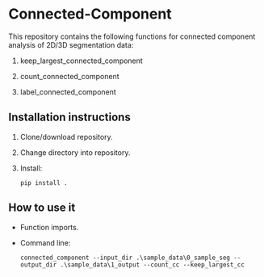 # Connected-Component

This repository contains the following functions for connected component analysis of 2D/3D segmentation data:

1) keep_largest_connected_component

2) count_connected_component

3) label_connected_component

## Installation instructions 

1) Clone/download repository.

2) Change directory into repository.

3) Install:
	```
	pip install .
    ```
	
## How to use it 

- Function imports.

- Command line:
	```
	connected_component --input_dir .\sample_data\0_sample_seg --output_dir .\sample_data\1_output --count_cc --keep_largest_cc
	```
	
